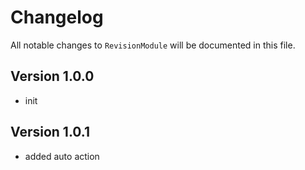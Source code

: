 # Changelog

All notable changes to `RevisionModule` will be documented in this file.

## Version 1.0.0
- init

## Version 1.0.1
- added auto action
